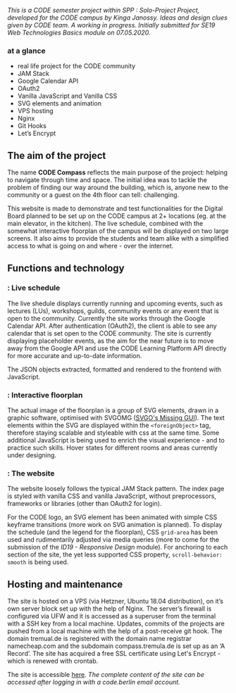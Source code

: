 *This is a CODE semester project within SPP : Solo-Project Project, developed for the CODE campus by Kinga Janossy. Ideas and design clues given by CODE team. A working in progress. Initially submitted for SE19 Web Technologies Basics module on 07.05.2020.*

### at a glance

+ real life project for the CODE community
+ JAM Stack
+ Google Calendar API
+ OAuth2
+ Vanilla JavaScript and Vanilla CSS
+ SVG elements and animation
+ VPS hosting
+ Nginx
+ Git Hooks
+ Let’s Encrypt

## The aim of the project

The name **CODE Compass** reflects the main purpose of the project: helping to navigate through time and space. The initial idea was to tackle the problem of finding our way around the building, which is, anyone new to the community or a guest on the 4th floor can tell: challenging.

This website is made to demonstrate and test functionalities for the Digital Board planned to be set up on the CODE campus at 2+ locations (eg. at the main elevator, in the kitchen). The live schedule, combined with the somewhat interactive floorplan of the campus will be displayed on two large screens. It also aims to provide the students and team alike with a simplified access to what is going on and where - over the internet.

## Functions and technology

### : Live schedule

The live shedule displays currently running and upcoming events, such as lectures (LUs), workshops, guilds, community events or any event that is open to the community. Currently the site works through the Google Calendar API. After authentication (OAuth2), the client is able to see any calendar that is set open to the CODE community. The site is currently displaying placeholder events, as the aim for the near future is to move away from the Google API and use the CODE Learning Platform API directly for more accurate and up-to-date information.

The JSON objects extracted, formatted and rendered to the frontend with JavaScript.

### : Interactive floorplan

The actual image of the floorplan is a group of SVG elements, drawn in a graphic software, optimised with SVGOMG ([SVGO's Missing GUI](https://jakearchibald.github.io/svgomg/)). The text elements within the SVG are displayed within the `<foreignObject>` tag, therefore staying scalable and styleable with css at the same time. Some additional JavaScript is being used to enrich the visual experience - and to practice such skills. Hover states for different rooms and areas currently under designing.

### : The website

The website loosely follows the typical JAM Stack pattern. The index page is styled with vanilla CSS and vanilla JavaScript, without preprocessors, frameworks or libraries (other than OAuth2 for login).

For the CODE logo, an SVG element has been animated with simple CSS keyframe transitions (more work on SVG animation is planned). To display the schedule (and the legend for the floorplan), CSS `grid-area` has been used and rudimentarily adjusted via media queries (more to come for the submission of the *ID19 - Responsive Design* module). For anchoring to each section of the site, the yet less supported CSS property, `scroll-behavior: smooth` is being used.

## Hosting and maintenance

The site is hosted on a VPS (via Hetzner, Ubuntu 18.04 distribution), on it’s own server block set up with the help of Nginx. The server’s firewall is configured via UFW and it is accessed as a superuser from the terminal with a SSH key from a local machine. Updates,  commits of the projects are pushed from a local machine with the help of a post-receive git hook. The domain tremual.de is registered with the domain name registrar namecheap.com and the subdomain compass.tremula.de is set up as an ‘A Record’. The site has acquired a free SSL certificate using Let's Encrypt - which is renewed with crontab.  


The site is accessible [here](https://compass.tremula.de/).
*The complete content of the site can be accessed after logging in with a code.berlin email account.*
